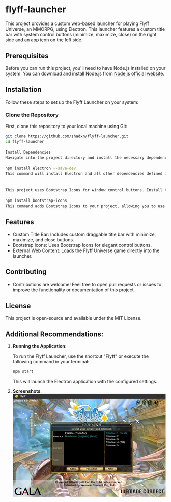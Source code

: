 # flyff-launcher
This project provides a custom web-based launcher for playing Flyff Universe, an MMORPG, using Electron. This launcher features a custom title bar with system control buttons (minimize, maximize, close) on the right side and an app icon on the left side.

## Prerequisites
Before you can run this project, you'll need to have Node.js installed on your system. You can download and install Node.js from [Node.js official website](https://nodejs.org/).

## Installation
Follow these steps to set up the Flyff Launcher on your system:

### Clone the Repository
First, clone this repository to your local machine using Git:

```bash
git clone https://github.com/shadxn/flyff-launcher.git
cd flyff-launcher

Install Dependencies
Navigate into the project directory and install the necessary dependencies:

npm install electron --save-dev
This command will install Electron and all other dependencies defined in package.json.


This project uses Bootstrap Icons for window control buttons. Install them via npm:

npm install bootstrap-icons
This command adds Bootstrap Icons to your project, allowing you to use the icons as part of your application's UI.
```

## Features
 - Custom Title Bar: Includes custom draggable title bar with minimize, maximize, and close buttons.
 - Bootstrap Icons: Uses Bootstrap Icons for elegant control buttons.
 - External Web Content: Loads the Flyff Universe game directly into the launcher.

## Contributing
 - Contributions are welcome! Feel free to open pull requests or issues to improve the functionality or documentation of this project.

## License
This project is open-source and available under the MIT License.


## Additional Recommendations:

1. **Running the Application**:

     To run the Flyff Launcher, use the shortcut "Flyff" or execute the following command in your terminal:

     ```bash
     npm start
     ```

     This will launch the Electron application with the configured settings.

2. **Screenshots**:
   ![alt text](image.png)
